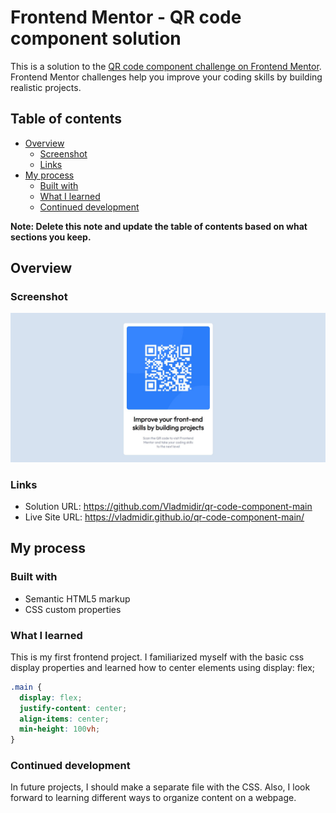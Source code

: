 # Frontend Mentor - QR code component solution

This is a solution to the [QR code component challenge on Frontend Mentor](https://www.frontendmentor.io/challenges/qr-code-component-iux_sIO_H). Frontend Mentor challenges help you improve your coding skills by building realistic projects. 

## Table of contents

- [Overview](#overview)
  - [Screenshot](#screenshot)
  - [Links](#links)
- [My process](#my-process)
  - [Built with](#built-with)
  - [What I learned](#what-i-learned)
  - [Continued development](#continued-development)

**Note: Delete this note and update the table of contents based on what sections you keep.**

## Overview

### Screenshot

![](./screenshot.jpg)

### Links

- Solution URL: https://github.com/Vladmidir/qr-code-component-main
- Live Site URL: https://vladmidir.github.io/qr-code-component-main/

## My process

### Built with

- Semantic HTML5 markup
- CSS custom properties

### What I learned

This is my first frontend project. I familiarized myself with the basic css display properties and learned how to center elements using display: flex; 

```css
.main {
  display: flex;
  justify-content: center;
  align-items: center;
  min-height: 100vh;
}
```

### Continued development

In future projects, I should make a separate file with the CSS. Also, I look forward to learning different ways to organize content on a webpage. 
